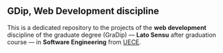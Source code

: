 ## GDip, Web Development discipline

This is a dedicated repository to the projects of the **web development** discipline of the graduate degree (GraDip) ― **Lato Sensu** after graduation course ― in **Software Engineering** from [UECE](http://www.uece.br).